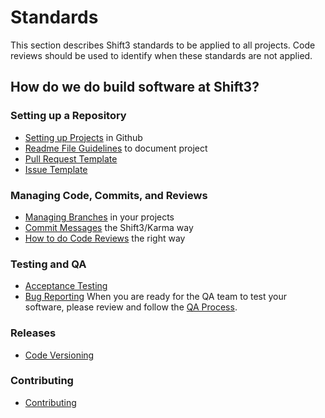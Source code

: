 # Standards
This section describes Shift3 standards to be applied to all projects. Code reviews should be used to identify when these standards are not applied.

## How do we do build software at Shift3?

### Setting up a Repository
- [Setting up Projects](project-setup.md) in Github
- [Readme File Guidelines](readme-guidelines.md) to document project
- [Pull Request Template](PULL_REQUEST_TEMPLATE.md)
- [Issue Template](ISSUE_TEMPLATE.md)

### Managing Code, Commits, and Reviews
- [Managing Branches](branching.md) in your projects
- [Commit Messages](commits.md) the Shift3/Karma way
- [How to do Code Reviews](code-reviews.md) the right way

### Testing and QA
- [Acceptance Testing](acceptance-testing.md)
- [Bug Reporting](bug-reporting.md)
When you are ready for the QA team to test your software, please review and follow the [QA Process](../processes/qa-process.md).

### Releases
- [Code Versioning](code-versioning.md)

### Contributing
- [Contributing](contributing.md)
